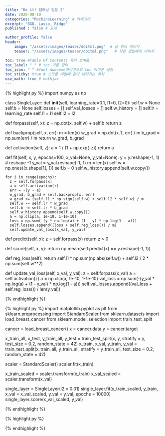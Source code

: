 ```yaml
---
title: "Do it! 딥러닝 입문 2"
date: 2020-08-10
categories: "MachineLearning" # 카테고리
excerpt: "BGD, Lasso, Ridge"
published : false # 공개

author_profile: false
header:
    image: "/assets/images/teaser/doitml.png"  # 글 위의 이미지
    teaser: "/assets/images/teaser/doitml.png"   # 작은 글일때의 이미지

toc: true #Table Of Contents 목차 보여줌
toc_label: " " # toc 이름 정의
toc_icon: " " #font Awesome아이콘으로 toc 아이콘 설정
toc_sticky: true # 스크롤 내릴때 같이 내려가는 목차
use_math: true # mathjax
---
```


{% highlight py %}
import numpy as np

class SingleLayer:
  def __init__(self, learning_rate=0.1, l1=0, l2=0):
    self.w = None
    self.b = None
    self.losses = []
    self.val_losses = []
    self.w_history = []
    self.lr = learning_rate
    self.l1 = l1
    self.l2 = l2

  def forpass(self, x):
    z = np.dot(x, self.w) + self.b
    return z

  def backprop(self, x, err):
    m = len(x)
    w_grad = np.dot(x.T, err) / m
    b_grad = np.sum(err) / m
    return w_grad, b_grad

  def activation(self, z):
    a = 1 / (1 + np.exp(-z))
    return a

  def fit(self, x, y, epochs=100, x_val=None, y_val=None):
    y = y.reshape(-1, 1) # reshape -1
    y_val = y_val.reshape(-1, 1)
    m = len(x)
    self.w = np.ones((x.shape[1], 1))
    self.b = 0
    self.w_history.append(self.w.copy())

    for i in range(epochs):
      z = self.forpass(x)
      a = self.activation(z)
      err = -(y - a)
      w_grad, b_grad = self.backprop(x, err)
      w_grad += (self.l1 * np.sign(self.w) + self.l2 * self.w) / m
      self.w -= self.lr * w_grad
      self.b -= self.lr * b_grad
      self.w_history.append(self.w.copy())
      a = np.clip(a, 1e-10, 1-1e-10)
      loss = np.sum(-(y * np.log(a) + (1 - y) * np.log(1 - a)))
      self.losses.append((loss + self.reg_loss()) / m)
      self.update_val_loss(x_val, y_val)

  def predict(self, x):
    z = self.forpass(x)
    return z > 0

  def score(self, x, y):
    return np.mean(self.predict(x) == y.reshape(-1, 1))

  def reg_loss(self):
    return self.l1 * np.sum(np.abs(self.w)) + self.l2 / 2 * np.sum(self.w**2)

  def update_val_loss(self, x_val, y_val):
    z = self.forpass(x_val)
    a = self.activation(z)
    a = np.clip(a, 1e-10, 1-1e-10)
    val_loss = np.sum(-(y_val * np.log(a) + (1 - y_val) * np.log(1 - a)))
    self.val_losses.append((val_loss + self.reg_loss()) / len(y_val))

{% endhighlight %}

{% highlight py %}
import matplotlib.pyplot as plt
from sklearn.preprocessing import StandardScaler
from sklearn.datasets import load_breast_cancer
from sklearn.model_selection import train_test_split

cancer = load_breast_cancer()
x = cancer.data
y = cancer.target

x_train_all, x_test, y_train_all, y_test = train_test_split(x, y, stratify = y, test_size = 0.2, random_state = 42)
x_train, x_val, y_train, y_val = train_test_split(x_train_all, y_train_all, stratify = y_train_all, test_size = 0.2, random_state = 42)



scaler = StandardScaler()
scaler.fit(x_train)

x_train_scaled = scaler.transform(x_train)
x_val_scaled = scaler.transform(x_val)

single_layer = SingleLayer(l2 = 0.01)
single_layer.fit(x_train_scaled, y_train, x_val = x_val_scaled, y_val = y_val, epochs = 10000)
single_layer.score(x_val_scaled, y_val)

{% endhighlight %}

{% highlight py %}

{% endhighlight %}
